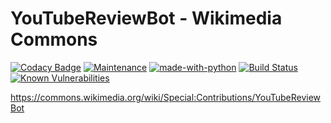 # YouTubeReviewBot - Wikimedia Commons

[![Codacy Badge](https://api.codacy.com/project/badge/Grade/12654bd68d9745aabea345e13c03078d)](https://app.codacy.com/manual/eatcha-wikimedia/YouTubeReviewBot?utm_source=github.com&utm_medium=referral&utm_content=eatcha-wikimedia/YouTubeReviewBot&utm_campaign=Badge_Grade_Dashboard)
[![Maintenance](https://img.shields.io/badge/Maintained%3F-yes-green.svg)](https://github.com/eatcha-wikimedia/YouTubeReviewBot/graphs/commit-activity)
[![made-with-python](https://img.shields.io/badge/Made%20with-Python-1f425f.svg)](https://www.python.org/)
[![Build Status](https://travis-ci.org/eatcha-wikimedia/YouTubeReviewBot.svg?branch=master)](https://travis-ci.org/eatcha-wikimedia/YouTubeReviewBot)
[![Known Vulnerabilities](https://snyk.io/test/github/eatcha-wikimedia/YouTubeReviewBot/badge.svg?targetFile=requirements.txt)](https://snyk.io/test/github/eatcha-wikimedia/YouTubeReviewBot?targetFile=requirements.txt)

<https://commons.wikimedia.org/wiki/Special:Contributions/YouTubeReviewBot>
